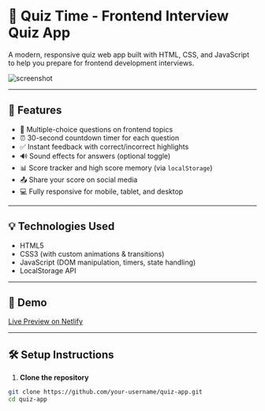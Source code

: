 # 🚀 Quiz Time - Frontend Interview Quiz App

A modern, responsive quiz web app built with HTML, CSS, and JavaScript to help you prepare for frontend development interviews.

![screenshot]()

---

## 📌 Features

- 🧠 Multiple-choice questions on frontend topics
- ⏰ 30-second countdown timer for each question
- ✅ Instant feedback with correct/incorrect highlights
- 🔊 Sound effects for answers (optional toggle)
- 📊 Score tracker and high score memory (via `localStorage`)
- 📤 Share your score on social media
- 💻 Fully responsive for mobile, tablet, and desktop

---

## 💡 Technologies Used

- HTML5
- CSS3 (with custom animations & transitions)
- JavaScript (DOM manipulation, timers, state handling)
- LocalStorage API

---

## 📸 Demo

[Live Preview on Netlify](https://your-netlify-link.netlify.app)

---

## 🛠️ Setup Instructions

1. **Clone the repository**

```bash
git clone https://github.com/your-username/quiz-app.git
cd quiz-app
